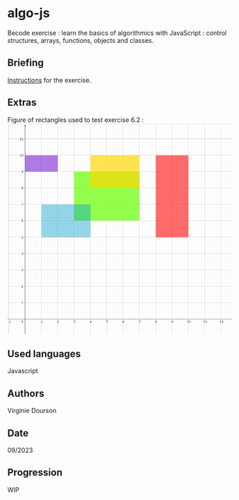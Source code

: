 # algo-js
Becode exercise : learn the basics of algorithmics with JavaScript : control structures, arrays, functions, objects and classes.

## Briefing
[Instructions](https://github.com/becodeorg/CRL-KELLER-6/tree/main/1.TRAIL/1.The-Field/5.Js) for the exercise.

## Extras
Figure of rectangles used to test exercise 6.2 :
![Schema rectangle](SchemaRectanglesEx6_2.png)

## Used languages
Javascript

## Authors
Virginie Dourson

## Date
09/2023

## Progression
WIP

